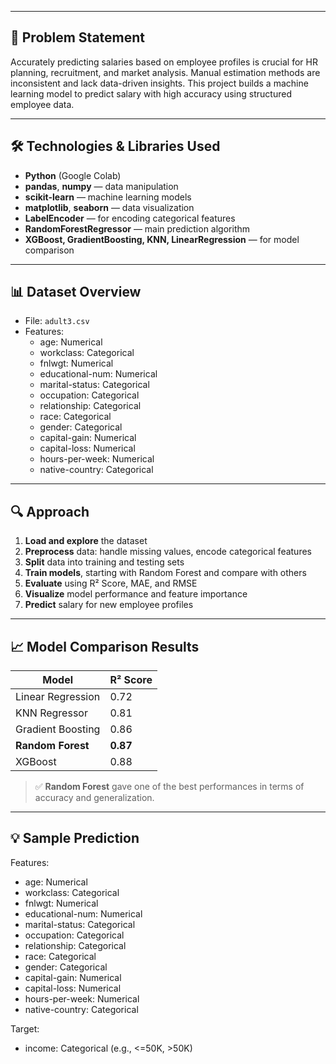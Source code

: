
---

## 🎯 Problem Statement

Accurately predicting salaries based on employee profiles is crucial for HR planning, recruitment, and market analysis. Manual estimation methods are inconsistent and lack data-driven insights. This project builds a machine learning model to predict salary with high accuracy using structured employee data.

---

## 🛠️ Technologies & Libraries Used

- **Python** (Google Colab)
- **pandas**, **numpy** — data manipulation
- **scikit-learn** — machine learning models
- **matplotlib**, **seaborn** — data visualization
- **LabelEncoder** — for encoding categorical features
- **RandomForestRegressor** — main prediction algorithm
- **XGBoost, GradientBoosting, KNN, LinearRegression** — for model comparison

---

## 📊 Dataset Overview

- File: `adult3.csv`
- Features:
  - age: Numerical
  - workclass: Categorical
  - fnlwgt: Numerical
  - educational-num: Numerical
  - marital-status: Categorical
  - occupation: Categorical
  - relationship: Categorical
  - race: Categorical
  - gender: Categorical
  - capital-gain: Numerical
  - capital-loss: Numerical
  - hours-per-week: Numerical
  - native-country: Categorical

---

## 🔍 Approach

1. **Load and explore** the dataset
2. **Preprocess** data: handle missing values, encode categorical features
3. **Split** data into training and testing sets
4. **Train models**, starting with Random Forest and compare with others
5. **Evaluate** using R² Score, MAE, and RMSE
6. **Visualize** model performance and feature importance
7. **Predict** salary for new employee profiles

---

## 📈 Model Comparison Results

| Model              | R² Score |
|--------------------|----------|
| Linear Regression  | 0.72     |
| KNN Regressor      | 0.81     |
| Gradient Boosting  | 0.86     |
| **Random Forest**  | **0.87** |
| XGBoost            | 0.88     |

> ✅ **Random Forest** gave one of the best performances in terms of accuracy and generalization.

---

## 💡 Sample Prediction

Features:
  - age: Numerical
  - workclass: Categorical
  - fnlwgt: Numerical
  - educational-num: Numerical
  - marital-status: Categorical
  - occupation: Categorical
  - relationship: Categorical
  - race: Categorical
  - gender: Categorical
  - capital-gain: Numerical
  - capital-loss: Numerical
  - hours-per-week: Numerical
  - native-country: Categorical

Target:
  - income: Categorical (e.g., <=50K, >50K)

